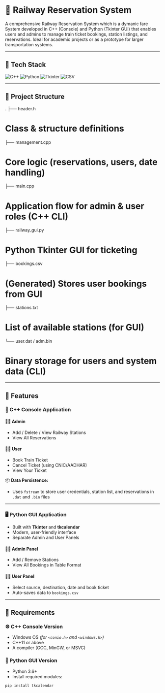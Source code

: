 # 🚆 Railway Reservation System

A comprehensive Railway Reservation System which is a dymanic fare System developed in C++ (Console) and Python (Tkinter GUI) that enables users and admins to manage train ticket bookings, station listings, and reservations. Ideal for academic projects or as a prototype for larger transportation systems.

---

## 🧰 Tech Stack

![C++](https://img.shields.io/badge/C%2B%2B-Console-blue?style=for-the-badge&logo=c%2B%2B)
![Python](https://img.shields.io/badge/Python-GUI-yellow?style=for-the-badge&logo=python)
![Tkinter](https://img.shields.io/badge/Tkinter-UI-orange?style=for-the-badge)
![CSV](https://img.shields.io/badge/Data-CSV-green?style=for-the-badge&logo=files)

---

## 📁 Project Structure
.
├── header.h  
# Class & structure definitions
├── management.cpp 
# Core logic (reservations, users, date handling)
├── main.cpp     
# Application flow for admin & user roles (C++ CLI)
├── railway_gui.py
# Python Tkinter GUI for ticketing
├── bookings.csv  
# (Generated) Stores user bookings from GUI
├── stations.txt 
# List of available stations (for GUI)
└── user.dat / adm.bin 
# Binary storage for users and system data (CLI)


---

## 🚀 Features

### 🔷 C++ Console Application

#### 👨‍💼 Admin
- Add / Delete / View Railway Stations
- View All Reservations

#### 🙋‍♂️ User
- Book Train Ticket
- Cancel Ticket (using CNIC/AADHAR)
- View Your Ticket

📦 **Data Persistence:**  
- Uses `fstream` to store user credentials, station list, and reservations in `.dat` and `.bin` files

---

### 🖥️ Python GUI Application

- Built with **Tkinter** and **tkcalendar**
- Modern, user-friendly interface
- Separate Admin and User Panels

#### 👨‍💼 Admin Panel
- Add / Remove Stations
- View All Bookings in Table Format

#### 🙋‍♂️ User Panel
- Select source, destination, date and book ticket
- Auto-saves data to `bookings.csv`

---

## 🔧 Requirements

### ⚙️ C++ Console Version
- Windows OS *(for `<conio.h>` and `<windows.h>`)*
- C++11 or above
- A compiler (GCC, MinGW, or MSVC)

### 🐍 Python GUI Version
- Python 3.6+
- Install required modules:
```bash
pip install tkcalendar

